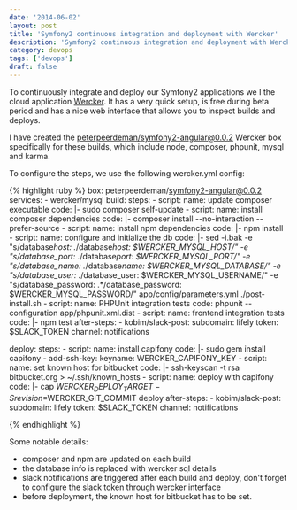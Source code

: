 ```yaml
---
date: '2014-06-02'
layout: post
title: 'Symfony2 continuous integration and deployment with Wercker'
description: 'Symfony2 continuous integration and deployment with Wercker'
category: devops
tags: ['devops']
draft: false
---
```


To continuously integrate and deploy our Symfony2 applications we I the cloud application [Wercker](http://wercker.com). It has a very quick setup, is free during beta period and has a nice web interface that allows you to inspect builds and deploys.

I have created the [peterpeerdeman/symfony2-angular@0.0.2](https://app.wercker.com/#applications/5279508609b5e6377c00195f/tab/details) Wercker box specifically for these builds, which include node, composer, phpunit, mysql and karma.

To configure the steps, we use the following wercker.yml config:

{% highlight ruby %}
box: peterpeerdeman/symfony2-angular@0.0.2
services: - wercker/mysql
build:
steps: - script:
name: update composer executable
code: |-
sudo composer self-update - script:
name: install composer dependencies
code: |-
composer install --no-interaction --prefer-source - script:
name: install npm dependencies
code: |-
npm install - script:
name: configure and initialize the db
code: |-
sed -i.bak -e "s/database*host: .*/database*host: $WERCKER_MYSQL_HOST/" -e "s/database_port: .*/database*port: $WERCKER_MYSQL_PORT/" -e "s/database_name: .*/database*name: $WERCKER_MYSQL_DATABASE/" -e "s/database_user: .*/database_user: $WERCKER_MYSQL_USERNAME/" -e "s/database_password: .\*/database_password: $WERCKER_MYSQL_PASSWORD/" app/config/parameters.yml
./post-install.sh - script:
name: PHPUnit integration tests
code: phpunit --configuration app/phpunit.xml.dist - script:
name: frontend integration tests
code: |-
npm test
after-steps: - kobim/slack-post:
subdomain: lifely
token: $SLACK_TOKEN
channel: notifications

deploy:
steps: - script:
name: install capifony
code: |-
sudo gem install capifony - add-ssh-key:
keyname: WERCKER_CAPIFONY_KEY - script:
name: set known host for bitbucket
code: |-
ssh-keyscan -t rsa bitbucket.org > ~/.ssh/known_hosts - script:
name: deploy with capifony
code: |-
cap $WERCKER_DEPLOY_TARGET -S revision=$WERCKER_GIT_COMMIT deploy
after-steps: - kobim/slack-post:
subdomain: lifely
token: $SLACK_TOKEN
channel: notifications

{% endhighlight %}

Some notable details:

-   composer and npm are updated on each build
-   the database info is replaced with wercker sql details
-   slack notifications are triggered after each build and deploy, don't forget to configure the slack token through wercker interface
-   before deployment, the known host for bitbucket has to be set.
